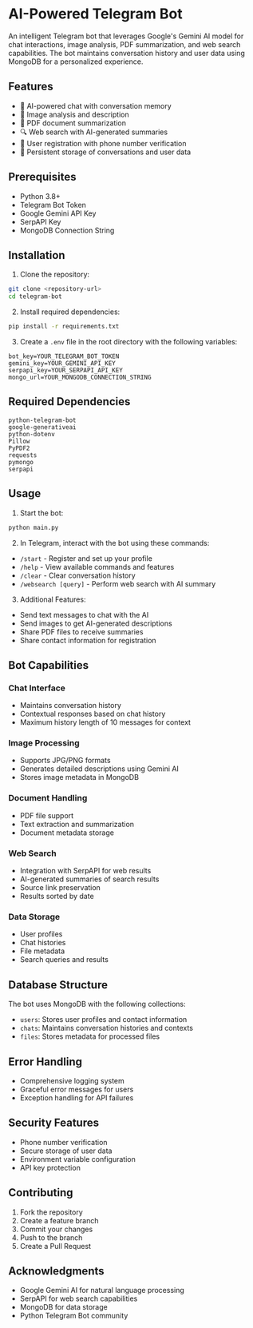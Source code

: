 # AI-Powered Telegram Bot

An intelligent Telegram bot that leverages Google's Gemini AI model for chat interactions, image analysis, PDF summarization, and web search capabilities. The bot maintains conversation history and user data using MongoDB for a personalized experience.

## Features

- 💬 AI-powered chat with conversation memory
- 📸 Image analysis and description
- 📄 PDF document summarization
- 🔍 Web search with AI-generated summaries
- 👤 User registration with phone number verification
- 💾 Persistent storage of conversations and user data

## Prerequisites

- Python 3.8+
- Telegram Bot Token
- Google Gemini API Key
- SerpAPI Key
- MongoDB Connection String

## Installation

1. Clone the repository:
```bash
git clone <repository-url>
cd telegram-bot
```

2. Install required dependencies:
```bash
pip install -r requirements.txt
```

3. Create a `.env` file in the root directory with the following variables:
```
bot_key=YOUR_TELEGRAM_BOT_TOKEN
gemini_key=YOUR_GEMINI_API_KEY
serpapi_key=YOUR_SERPAPI_API_KEY
mongo_url=YOUR_MONGODB_CONNECTION_STRING
```

## Required Dependencies

```
python-telegram-bot
google-generativeai
python-dotenv
Pillow
PyPDF2
requests
pymongo
serpapi
```

## Usage

1. Start the bot:
```bash
python main.py
```

2. In Telegram, interact with the bot using these commands:
- `/start` - Register and set up your profile
- `/help` - View available commands and features
- `/clear` - Clear conversation history
- `/websearch [query]` - Perform web search with AI summary

3. Additional Features:
- Send text messages to chat with the AI
- Send images to get AI-generated descriptions
- Share PDF files to receive summaries
- Share contact information for registration

## Bot Capabilities

### Chat Interface
- Maintains conversation history
- Contextual responses based on chat history
- Maximum history length of 10 messages for context

### Image Processing
- Supports JPG/PNG formats
- Generates detailed descriptions using Gemini AI
- Stores image metadata in MongoDB

### Document Handling
- PDF file support
- Text extraction and summarization
- Document metadata storage

### Web Search
- Integration with SerpAPI for web results
- AI-generated summaries of search results
- Source link preservation
- Results sorted by date

### Data Storage
- User profiles
- Chat histories
- File metadata
- Search queries and results

## Database Structure

The bot uses MongoDB with the following collections:
- `users`: Stores user profiles and contact information
- `chats`: Maintains conversation histories and contexts
- `files`: Stores metadata for processed files

## Error Handling

- Comprehensive logging system
- Graceful error messages for users
- Exception handling for API failures

## Security Features

- Phone number verification
- Secure storage of user data
- Environment variable configuration
- API key protection

## Contributing

1. Fork the repository
2. Create a feature branch
3. Commit your changes
4. Push to the branch
5. Create a Pull Request

## Acknowledgments

- Google Gemini AI for natural language processing
- SerpAPI for web search capabilities
- MongoDB for data storage
- Python Telegram Bot community
